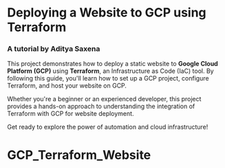 # Deploying a Website to GCP using Terraform  
### A tutorial by Aditya Saxena

This project demonstrates how to deploy a static website to **Google Cloud Platform (GCP)** using **Terraform**, an Infrastructure as Code (IaC) tool. By following this guide, you'll learn how to set up a GCP project, configure Terraform, and host your website on GCP.  

Whether you're a beginner or an experienced developer, this project provides a hands-on approach to understanding the integration of Terraform with GCP for website deployment.  

Get ready to explore the power of automation and cloud infrastructure!  
# GCP_Terraform_Website

